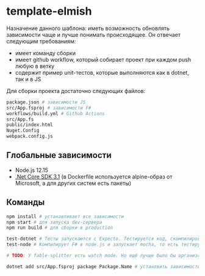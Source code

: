 # template-elmish

Назначение данного шаблона: иметь возможность обновлять зависимости чаще и лучше понимать происходящее.
Он отвечает следующим требованиям:

* имеет команду сборки
* имеет github workflow, который собирает проект при каждом push любую в ветку
* содержит пример unit-тестов, которые выполняются как в dotnet, так и в JS

Для сборки проекта достаточно следующих файлов:

``` bash
package.json # зависимости JS
src/App.fsproj # зависимости F#
workflows/build.yml # Github Actions
src/App.fs
public/index.html
Nuget.Config
webpack.config.js
```

## Глобальные зависимости

- Node.js 12.15
- [.Net Core SDK 3.1](https://docs.microsoft.com/en-us/dotnet/core/install/sdk?pivots=os-windows) (в Dockerfile используется alpine-образ от Microsoft, а для других систем есть пакеты)

## Команды

```bash
npm install # устанавливает все зависимости
npm start # для запуска dev-сервера
npm run build # для сборки в production

test-dotnet # Тесты запускаются с Expecto. Тестируется код, скомпилированный в .NET
test-node # Компилирует F# в node.js и запускает mocha, то есть тестирутся исключительно js-код

# TODO: У fable-splitter есть watch mode. Но ещё лучше было бы организовать watch для Expecto

dotnet add src/App.fsproj package Package.Name # установить зависимость F#
```
